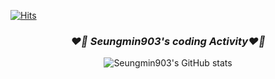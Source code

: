 [![Hits](https://hits.seeyoufarm.com/api/count/incr/badge.svg?url=https%3A%2F%2Fgithub.com%2FSeungmin903&count_bg=%2392A8D1&title_bg=%23F7CAC9&icon=&icon_color=%23E7E7E7&title=visit&edge_flat=false)](https://hits.seeyoufarm.com)

<!--
**Seungmin903/Seungmin903** is a ✨ _special_ ✨ repository because its `README.md` (this file) appears on your GitHub profile.

Here are some ideas to get you started:

- 🔭 I’m currently working on ...
- 🌱 I’m currently learning ...
- 👯 I’m looking to collaborate on ...
- 🤔 I’m looking for help with ...
- 💬 Ask me about ...
- 📫 How to reach me: ...
- 😄 Pronouns: ...
- ⚡ Fun fact: ...
-->

<div align="center">

  ### _❤️‍🔥 Seungmin903's coding Activity❤️‍🔥_

  ![Seungmin903's GitHub stats](https://github-readme-stats.vercel.app/api?username=Seungmin903&count_private=True&theme=nightowl&show_icons=true)
</div>
